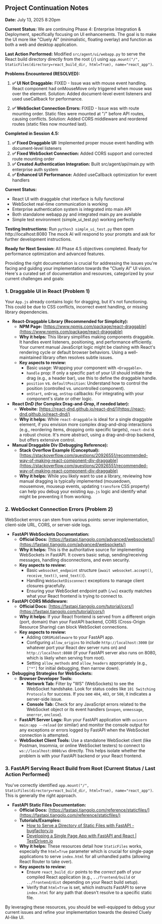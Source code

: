 ## Project Continuation Notes

**Date:** July 13, 2025 8:20pm

**Current Status:**
We are continuing Phase 4: Enterprise Integration & Deployment, specifically focusing on UI enhancements. The goal is to make the UI more like "Cluely AI" (minimalistic, floating overlay) and function as both a web and desktop application.

**Last Action Performed:**
Modified `src/agent/ui/webapp.py` to serve the React build directory directly from the root (`/`) using `app.mount("/", StaticFiles(directory=react_build_dir, html=True), name="react_app")`.

**Problems Encountered (RESOLVED):**
1.  **✅ UI Not Draggable:** FIXED - Issue was with mouse event handling. React component had onMouseMove only triggered when mouse was over the element. Solution: Added document-level event listeners and used useCallback for performance.

2.  **✅ WebSocket Connection Errors:** FIXED - Issue was with route mounting order. Static files were mounted at "/" before API routes, causing conflicts. Solution: Added CORS middleware and reordered routes (static files now mounted last).

**Completed in Session 4.5:**
1.  **✅ Fixed Draggable UI:** Implemented proper mouse event handling with document-level listeners
2.  **✅ Fixed WebSocket Connection:** Added CORS support and corrected route mounting order  
3.  **✅ Created Authentication Integration:** Built src/agent/api/main.py with enterprise auth system
4.  **✅ Enhanced UI Performance:** Added useCallback optimization for event handlers

**Current Status:**
- React UI with draggable chat interface is fully functional
- WebSocket real-time communication is working
- Enterprise authentication system is integrated into main API
- Both standalone webapp.py and integrated main.py are available
- Simple test environment (simple_ui_test.py) working perfectly

**Testing Instructions:**
Run `python3 simple_ui_test.py` then open http://localhost:8080
The mock AI will respond to your prompts and ask for further development instructions.

**Ready for Next Session:**
All Phase 4.5 objectives completed. Ready for performance optimization and advanced features.








Providing the right documentation is crucial for addressing the issues you're facing and guiding your implementation towards the "Cluely AI" UI vision. Here's a curated set of documentation and resources, categorized by your current challenges and goals:

### 1. Draggable UI in React (Problem 1)

Your `App.js` already contains logic for dragging, but it's not functioning. This could be due to CSS conflicts, incorrect event handling, or missing library dependencies.

* **React-Draggable Library (Recommended for Simplicity):**
    * **NPM Page:** [https://www.npmjs.com/package/react-draggable](https://www.npmjs.com/package/react-draggable)
    * **Why it helps:** This library simplifies making components draggable. It handles event listeners, positioning, and performance efficiently. Your current manual JavaScript logic might be clashing with React's rendering cycle or default browser behaviors. Using a well-maintained library often resolves subtle issues.
    * **Key aspects to review:**
        * Basic usage: Wrapping your component with `<Draggable>`.
        * `handle` prop: If only a specific part of your UI should initiate the drag (e.g., a header bar), use this to define the draggable handle.
        * `position` vs. `defaultPosition`: Understand how to control the position (controlled vs. uncontrolled component).
        * `onStart`, `onDrag`, `onStop` callbacks: For integrating with your component's state or other logic.
* **React DnD (for Complex Drag-and-Drop, if needed later):**
    * **Website:** [https://react-dnd.github.io/react-dnd/](https://react-dnd.github.io/react-dnd/)
    * **Why it helps:** While `react-draggable` is ideal for a single draggable element, if you envision more complex drag-and-drop interactions (e.g., reordering items, dropping onto specific targets), `react-dnd` is a robust choice. It's more abstract, using a drag-and-drop backend, but offers extensive control.
* **Manual Draggable Div (Debugging Reference):**
    * **Stack Overflow Example (Conceptual):** [https://stackoverflow.com/questions/20926551/recommended-way-of-making-react-component-div-draggable](https://stackoverflow.com/questions/20926551/recommended-way-of-making-react-component-div-draggable)
    * **Why it helps:** While you likely want to use a library, reviewing how manual dragging is typically implemented (mousedown, mousemove, mouseup events, updating `transform` CSS property) can help you debug your existing `App.js` logic and identify what might be preventing it from working.

### 2. WebSocket Connection Errors (Problem 2)

WebSocket errors can stem from various points: server implementation, client-side URL, CORS, or server-side logs.

* **FastAPI WebSockets Documentation:**
    * **Official Docs:** [https://fastapi.tiangolo.com/advanced/websockets/](https://fastapi.tiangolo.com/advanced/websockets/)
    * **Why it helps:** This is the authoritative source for implementing WebSockets in FastAPI. It covers basic setup, sending/receiving messages, handling disconnections, and even security.
    * **Key aspects to review:**
        * Basic `websocket_endpoint` structure (`await websocket.accept()`, `receive_text()`, `send_text()`).
        * Handling `WebSocketDisconnect` exceptions to manage client closures gracefully.
        * Ensuring your WebSocket endpoint path (`/ws`) exactly matches what your React frontend is trying to connect to.
* **FastAPI CORS Middleware:**
    * **Official Docs:** [https://fastapi.tiangolo.com/tutorial/cors/](https://fastapi.tiangolo.com/tutorial/cors/)
    * **Why it helps:** If your React frontend is served from a different origin (port, domain) than your FastAPI backend, CORS (Cross-Origin Resource Sharing) can block WebSocket connections.
    * **Key aspects to review:**
        * Adding `CORSMiddleware` to your FastAPI app.
        * Configuring `allow_origins` to include `http://localhost:3000` (or whatever port your React dev server runs on) and `http://localhost:8080` (if your FastAPI server also runs on 8080, which is likely when serving from root).
        * Setting `allow_methods` and `allow_headers` appropriately (e.g., `["*"]` for initial debugging, then narrow down).
* **Debugging Strategies for WebSockets:**
    * **Browser Developer Tools:**
        * **Network Tab:** Filter by "WS" (WebSockets) to see the WebSocket handshake. Look for status codes like `101 Switching Protocols` for success. If you see `404`, `403`, or `500`, it indicates a server-side issue.
        * **Console Tab:** Check for any JavaScript errors related to the WebSocket object or its event handlers (`onopen`, `onmessage`, `onerror`, `onclose`).
    * **FastAPI Server Logs:** Run your FastAPI application with `uvicorn main:app --reload` (or similar) and monitor the console output for any exceptions or errors logged by FastAPI when the WebSocket connection is attempted.
    * **WebSocket Client Tools:** Use a standalone WebSocket client (like Postman, Insomnia, or online WebSocket testers) to connect to `ws://localhost:8080/ws` directly. This helps isolate whether the problem is with your FastAPI backend or your React frontend.

### 3. FastAPI Serving React Build from Root (Current Status / Last Action Performed)

You've correctly identified `app.mount("/", StaticFiles(directory=react_build_dir, html=True), name="react_app")`. This is generally the right approach.

* **FastAPI Static Files Documentation:**
    * **Official Docs:** [https://fastapi.tiangolo.com/reference/staticfiles/](https://fastapi.tiangolo.com/reference/staticfiles/)
    * **Tutorials/Examples:**
        * [How to Serve a Directory of Static Files with FastAPI - bugfactory.io](https://bugfactory.io/articles/how-to-serve-a-directory-of-static-files-with-fastapi/)
        * [Developing a Single Page App with FastAPI and React | TestDriven.io](https://testdriven.io/blog/fastapi-react/)
    * **Why it helps:** These resources detail how `StaticFiles` works, especially the `html=True` parameter which is crucial for single-page applications to serve `index.html` for all unhandled paths (allowing React Router to take over).
    * **Key aspects to review:**
        * Ensure `react_build_dir` points to the *correct* path of your compiled React application (e.g., `../frontend/build` or `../frontend/dist` depending on your React build setup).
        * Verify that `html=True` is set, which instructs FastAPI to serve `index.html` for any path that doesn't resolve to a specific static file.

By leveraging these resources, you should be well-equipped to debug your current issues and refine your implementation towards the desired Cluely AI-like UI.
